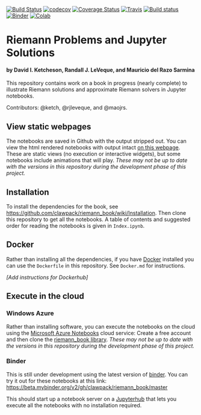 [![Build Status](https://travis-ci.org/clawpack/riemann_book.svg?branch=master)](https://travis-ci.org/clawpack/riemann_book)
[![codecov](https://codecov.io/gh/LaGuer/riemann_book/branch/master/graph/badge.svg)](https://codecov.io/gh/LaGuer/Jupyt-Nb)
[![Coverage Status](https://coveralls.io/repos/github/LaGuer/riemann_book/badge.svg?branch=master)](https://coveralls.io/github/LaGuer/Jupyt-Nb?branch=master)
[![Travis](https://travis-ci.org/LaGuer/riemann_book.svg?branch=master)](https://travis-ci.org/LaGuer/riemann_book)
[![Build status](https://ci.appveyor.com/api/projects/status/3s7i0w7gw1iocaq1?svg=true)](https://ci.appveyor.com/project/LaGuer/riemann_book)
[![Binder](https://mybinder.org/badge_logo.svg)](https://mybinder.org/v2/gh/LaGuer/riemann_book/master)
[![Colab](https://colab.research.google.com/assets/colab-badge.svg)](https://colab.research.google.com/github/LaGuer/riemann_book/blob/master/.ipynb)


# Riemann Problems and Jupyter Solutions

#### by David I. Ketcheson, Randall J. LeVeque, and Mauricio del Razo Sarmina

This repository contains work on a book in progress (nearly complete) to illustrate Riemann
solutions and approximate Riemann solvers in Jupyter notebooks.

Contributors: @ketch, @rjleveque, and @maojrs.

## View static webpages

The notebooks are saved in Github with the output stripped out.  You can view
the html rendered notebooks with output intact [on this
webpage](http://www.clawpack.org/riemann_book/index.html).  These are static
views (no execution or interactive widgets), but some notebooks include
animations that will play.  *These may not be up to date with the versions in
this repository during the development phase of this project.*

## Installation
To install the dependencies for the book, see
https://github.com/clawpack/riemann_book/wiki/Installation.  Then clone this
repository to get all the notebooks.  A table of contents and suggested order
for reading the notebooks is given in `Index.ipynb`.

## Docker

Rather than installing all the dependencies, if you have
[Docker](https://www.docker.com/) installed you can use the `Dockerfile` in
this repository.  See `Docker.md` for instructions.

*[Add instructions for Dockerhub]*

## Execute in the cloud

### Windows Azure

Rather than installing software, you can execute the notebooks on the cloud
using the [Microsoft Azure Notebooks](https://notebooks.azure.com) cloud
service:  Create a free account and then clone the [riemann_book
library](https://notebooks.azure.com/rjleveque/libraries/riemann-book).
*These may not be up to date with the versions in this repository during the
development phase of this project.*

### Binder

This is still under development using the latest version of
[binder](https://beta.mybinder.org/).  You can try it out for these notebooks
at this link: https://beta.mybinder.org/v2/gh/clawpack/riemann_book/master

This should start up a notebook server on a
[Jupyterhub](https://jupyterhub.readthedocs.io/en/latest/) that lets you
execute all the notebooks with no installation required.

